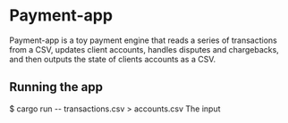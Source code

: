 
# Payment-app

Payment-app is a toy payment engine that reads a series of transactions from a CSV, updates client accounts, handles disputes and chargebacks, and then outputs the state of clients accounts as a CSV.


## Running the app

$ cargo run -- transactions.csv > accounts.csv
The input
